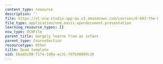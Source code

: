 ```yaml
---
content_type: resource
description: ''
file: https://ol-ocw-studio-app-qa.s3.amazonaws.com/courses/6-803-the-human-intelligence-enterprise-spring-2019/bbad3c0071f41d0aac317d7b58089c39_6.803_quad_template.odp
file_type: application/vnd.oasis.opendocument.presentation
learning_resource_types: []
ocw_type: OCWFile
parent_title: Gergely learns from an infant
parent_type: CourseSection
resourcetype: Other
title: Quad template
uid: bbad3c00-71f4-1d0a-ac31-7d7b58089c39
---
```

